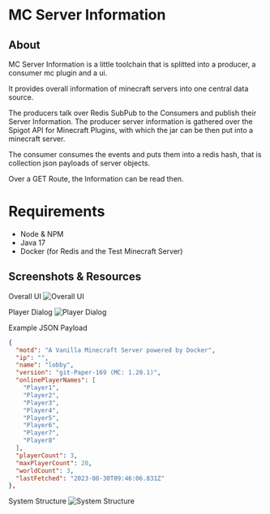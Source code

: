 # MC Server Information

## About
MC Server Information is a little toolchain that is splitted into a producer, a consumer mc plugin and a ui.

It provides overall information of minecraft servers into one central data source.

The producers talk over Redis SubPub to the Consumers and publish their Server Information.
The producer server information is gathered over the Spigot API for Minecraft Plugins, with which the jar can be then put into a minecraft server.

The consumer consumes the events and puts them into a redis hash, that is collection json payloads of server objects.

Over a GET Route, the Information can be read then.

# Requirements
- Node & NPM
- Java 17
- Docker (for Redis and the Test Minecraft Server)

## Screenshots & Resources
Overall UI
![Overall UI](https://github.com/mlhmz/mc-server-information/assets/66556288/4637ffb2-e6ae-40bb-88b2-62f66ed0f177)


Player Dialog
![Player Dialog](https://github.com/mlhmz/mc-server-information/assets/66556288/7fbe231b-683d-421c-88bc-f24c5c3edb92)

Example JSON Payload
```json
{
  "motd": "A Vanilla Minecraft Server powered by Docker",
  "ip": "",
  "name": "lobby",
  "version": "git-Paper-169 (MC: 1.20.1)",
  "onlinePlayerNames": [
    "Player1",
    "Player2",
    "Player3",
    "Player4",
    "Player5",
    "Player6",
    "Player7",
    "Player8"
  ],
  "playerCount": 3,
  "maxPlayerCount": 20,
  "worldCount": 3,
  "lastFetched": "2023-08-30T09:46:06.831Z"
},
```

System Structure
![System Structure](https://github.com/mlhmz/mc-server-information/assets/66556288/7fb36a81-437a-4faa-a87c-e0042df98495)

